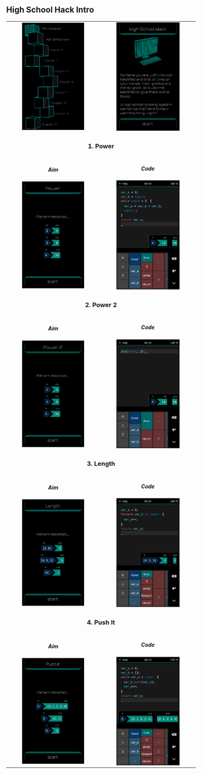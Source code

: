 ## High School Hack Intro

<table border=0 align="center">
    <tr>
        <td align="center" valign="middle">
            <img src="chapter_02.png" alt="Chapter 2" width="70%">
        </td>
        <td align="center" valign="middle">
            <img src="high_school_hack_intro.png" alt="High School Hack Intro" width="70%">
        </td>
    </tr>
    <tr>
        <td align="center" valign="middle" colspan=2>
            <h3>1. Power</h3>
        </td>
    </tr>
    <tr>
        <td align="center" valign="middle">
                <h5>Aim</h5>
                <img src="01_power_aim.png" alt="01 power aim" width="70%">
        </td>
        <td align="center" valign="middle">
                <h5>Code</h5>
                <img src="01_power_solution.png" alt="01 power solution" width="70%">
        </td>
    </tr>
    <tr>
        <td align="center" valign="middle" colspan=2>
            <h3>2. Power 2</h3>
        </td>
    </tr>
    <tr>
        <td align="center" valign="middle">
                <h5>Aim</h5>
                <img src="02_power_2_aim.png" alt="02 power 2 aim" width="70%">
        </td>
        <td align="center" valign="middle">
                <h5>Code</h5>
                <img src="02_power_2_solution.png" alt="02 power 2 solution" width="70%">
        </td>
    </tr>
    <tr>
        <td align="center" valign="middle" colspan=2>
            <h3>3. Length</h3>
        </td>
    </tr>
    <tr>
        <td align="center" valign="middle">
                <h5>Aim</h5>
                <img src="03_length_aim.png" alt="03 length aim" width="70%">
        </td>
        <td align="center" valign="middle">
                <h5>Code</h5>
                <img src="03_length_solution.png" alt="03 length solution" width="70%">
        </td>
    </tr>
    <tr>
        <td align="center" valign="middle" colspan=2>
            <h3>4. Push It</h3>
        </td>
    </tr>
    <tr>
        <td align="center" valign="middle">
                <h5>Aim</h5>
                <img src="04_push_it_aim.png" alt="04 push it aim" width="70%">
        </td>
        <td align="center" valign="middle">
                <h5>Code</h5>
                <img src="04_push_it_solution.png" alt="04 push it solution" width="70%">
        </td>
    </tr>
</table>
